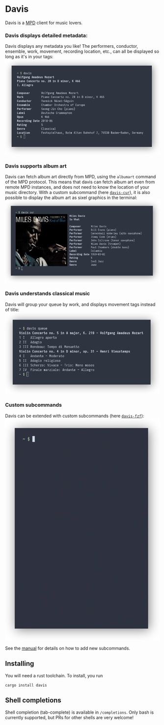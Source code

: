 # Davis

Davis is a [MPD](https://www.musicpd.org/) client for music lovers.

### Davis displays detailed metadata:
Davis displays any metadata you like! The performers, conductor, ensemble,
work, movement, recording location, etc., can all be displayed so long as it's
in your tags:
![screenshot of davis current](scrots/current.png)

### Davis supports album art
Davis can fetch album art directly from MPD, using the `albumart` command of
the MPD protocol. This means that davis can fetch album art even from remote
MPD instances, and does not need to know the location of your music directory.
With a custom subcommand (here [`davis-cur`](subcommands/cur/)), it is also
possible to display the album art as sixel graphics in the terminal:
![screenshot of davis cover](scrots/cur.png)

### Davis understands classical music
Davis will group your queue by work, and displays movement tags instead of title:
![screenshot of davis queue](scrots/queue.png)

### Custom subcommands
Davis can be extended with custom subcommands (here [`davis-fzf`](subcommands/fzf/)):
![screencast of davis fzf](scrots/fzf.webp)

See the [manual](MANUAL.txt) for details on how to add new subcommands.

## Installing
You will need a rust toolchain. To install, you run
```
cargo install davis
```

## Shell completions
Shell completion (tab-complete) is available in `/completions`. Only bash is
currently supported, but PRs for other shells are very welcome!
